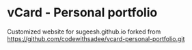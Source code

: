 # vCard - Personal portfolio

Customized website for sugeesh.github.io forked from https://github.com/codewithsadee/vcard-personal-portfolio.git

